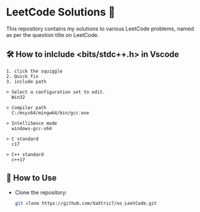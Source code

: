 # LeetCode Solutions 🚀

This repository contains my solutions to various LeetCode problems, named as per the question title on LeetCode.

## 🛠️ How to inlclude <bits/stdc++.h> in Vscode

```
1. click the squiggle
2. Quick fix
3. include path

> Select a configuration set to edit.
  Win32

> Compiler path
  C:/msys64/mingw64/bin/gcc.exe

> IntelliSence mode
  windows-gcc-x64

> C standard
  c17

> C++ standard
  c++17
```

## 📖 How to Use

- Clone the repository:
  ```sh
  git clone https://github.com/XaXtric7/xo_LeetCode.git
  ```
